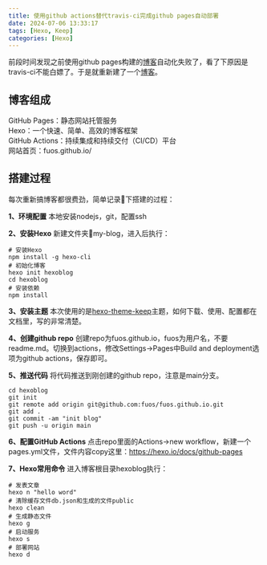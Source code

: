 ```yaml
---
title: 使用github actions替代travis-ci完成github pages自动部署
date: 2024-07-06 13:33:17
tags: [Hexo, Keep]
categories: [Hexo]
---
```


前段时间发现之前使用github pages构建的[博客](https://fuos.github.io/my-blog/)自动化失败了，看了下原因是travis-ci不能白嫖了。于是就重新建了一个[博客](https://fuos.github.io/)。

## 博客组成  
GitHub Pages：静态网站托管服务  
Hexo：一个快速、简单、高效的博客框架  
GitHub Actions：持续集成和持续交付（CI/CD）平台  
网站首页：fuos.github.io/  

## 搭建过程
每次重新搞博客都很费劲，简单记录📝下搭建的过程：

**1、环境配置**
本地安装nodejs，git，配置ssh

**2、安装Hexo**
新建文件夹📂my-blog，进入后执行：

    # 安装Hexo
    npm install -g hexo-cli
    # 初始化博客
    hexo init hexoblog
    cd hexoblog
    # 安装依赖
    npm install

**3、安装主题**
本次使用的是[hexo-theme-keep](https://github.com/XPoet/hexo-theme-keep)主题，如何下载、使用、配置都在文档里，写的非常清楚。

**4、创建github repo**
创建repo为fuos.github.io，fuos为用户名，不要readme.md。切换到actions，修改Settings->Pages中Build and deployment选项为github actions，保存即可。

**5、推送代码**
将代码推送到刚创建的github repo，注意是main分支。

    cd hexoblog 
    git init 
    git remote add origin git@github.com:fuos/fuos.github.io.git  
    git add . 
    git commit -am "init blog" 
    git push -u origin main  

**6、配置GitHub Actions**
点击repo里面的Actions->new workflow，新建一个pages.yml文件，文件内容copy这里：https://hexo.io/docs/github-pages

**7、Hexo常用命令**
进入博客根目录hexoblog执行：

    # 发表文章
    hexo n "hello word"
    # 清除缓存文件db.json和生成的文件public
    hexo clean
    # 生成静态文件
    hexo g
    # 启动服务
    hexo s
    # 部署网站
    hexo d
